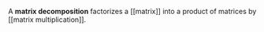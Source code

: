 A **matrix decomposition** factorizes a [[matrix]] into a product of matrices by [[matrix multiplication]].